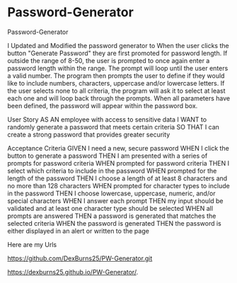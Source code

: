 # Password-Generator

Password-Generator



I Updated and Modified the password generator to When the user clicks the button "Generate Password" they are first promoted for password length. If outside the range of 8-50, the user is prompted to once again enter a password length within the range. The prompt will loop until the user enters a valid number. The program then prompts the user to define if they would like to include numbers, characters, uppercase and/or lowercase letters. If the user selects none to all criteria, the program will ask it to select at least each one and will loop back through the prompts. When all parameters have been defined, the password will appear within the password box.



User Story AS AN employee with access to sensitive data I WANT to randomly generate a password that meets certain criteria SO THAT I can create a strong password that provides greater security




Acceptance Criteria GIVEN I need a new, secure password WHEN I click the button to generate a password THEN I am presented with a series of prompts for password criteria WHEN prompted for password criteria THEN I select which criteria to include in the password WHEN prompted for the length of the password THEN I choose a length of at least 8 characters and no more than 128 characters WHEN prompted for character types to include in the password THEN I choose lowercase, uppercase, numeric, and/or special characters WHEN I answer each prompt THEN my input should be validated and at least one character type should be selected WHEN all prompts are answered THEN a password is generated that matches the selected criteria WHEN the password is generated THEN the password is either displayed in an alert or written to the page




Here are my Urls 




https://github.com/DexBurns25/PW-Generator.git






https://dexburns25.github.io/PW-Generator/.


